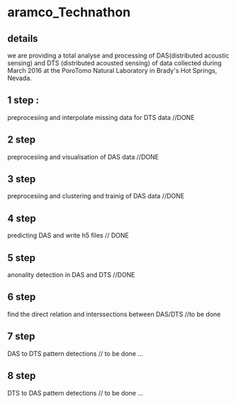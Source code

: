 # aramco_Technathon
## details 
we are providing a total analyse and processing of DAS(distributed acoustic sensing) and DTS (distributed acousted sensing) of data collected during March 2016 at the PoroTomo Natural Laboratory in Brady's Hot Springs, Nevada.

## 1 step :
preprocesiing and interpolate missing data for DTS data //DONE
## 2 step 
preprocesiing and visualisation of DAS data //DONE
## 3 step 
preprocesiing and clustering and trainig of DAS data //DONE
## 4 step
predicting DAS and write h5 files // DONE
## 5 step 
anonality detection in DAS and DTS //DONE
## 6 step 
find the direct relation and interssections between DAS/DTS //to be done
## 7 step 
DAS to DTS pattern detections // to be done ...
## 8 step 
DTS to DAS pattern detections // to be done ...
